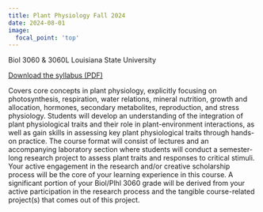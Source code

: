 ```yaml
---
title: Plant Physiology Fall 2024
date: 2024-08-01
image:
  focal_point: 'top'
---
```


Biol 3060 & 3060L Louisiana State University

[Download the syllabus (PDF)](/teaching/PlantPhys2024/Dowell_BIOL3060_PlantPhys_Fall2024.pdf)


<!--more-->

Covers core concepts in plant physiology, explicitly focusing on photosynthesis, respiration, water relations, mineral nutrition, growth and allocation, hormones, secondary metabolites, reproduction, and stress physiology. Students will develop an understanding of the integration of plant physiological traits and their role in plant-environment interactions, as well as gain skills in assessing key plant physiological traits through hands-on practice. The course format will consist of lectures and an accompanying laboratory section where students will conduct a semester-long research project to assess plant traits and responses to critical stimuli. Your active engagement in the research and/or creative scholarship process will be the core of your learning experience in this course. A significant portion of your Biol/Plhl 3060 grade will be derived from your active participation in the research process and the tangible course-related project(s) that comes out of this project.
